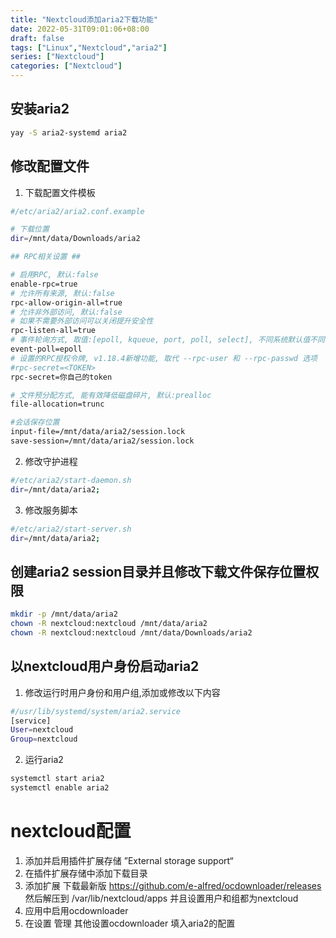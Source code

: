 ```yaml
---
title: "Nextcloud添加aria2下载功能"
date: 2022-05-31T09:01:06+08:00
draft: false
tags: ["Linux","Nextcloud","aria2"]
series: ["Nextcloud"]
categories: ["Nextcloud"]
---
```


## 安装aria2
``` bash
yay -S aria2-systemd aria2
```
## 修改配置文件
1. 下载配置文件模板
``` bash
#/etc/aria2/aria2.conf.example

# 下载位置
dir=/mnt/data/Downloads/aria2

## RPC相关设置 ##

# 启用RPC, 默认:false
enable-rpc=true
# 允许所有来源, 默认:false
rpc-allow-origin-all=true
# 允许非外部访问, 默认:false
# 如果不需要外部访问可以关闭提升安全性
rpc-listen-all=true
# 事件轮询方式, 取值:[epoll, kqueue, port, poll, select], 不同系统默认值不同
event-poll=epoll
# 设置的RPC授权令牌, v1.18.4新增功能, 取代 --rpc-user 和 --rpc-passwd 选项
#rpc-secret=<TOKEN>
rpc-secret=你自己的token

# 文件预分配方式, 能有效降低磁盘碎片, 默认:prealloc
file-allocation=trunc

#会话保存位置
input-file=/mnt/data/aria2/session.lock
save-session=/mnt/data/aria2/session.lock
```
2. 修改守护进程
``` bash
#/etc/aria2/start-daemon.sh
dir=/mnt/data/aria2;
```
3. 修改服务脚本
``` bash
#/etc/aria2/start-server.sh
dir=/mnt/data/aria2;
```

## 创建aria2 session目录并且修改下载文件保存位置权限
``` bash
mkdir -p /mnt/data/aria2
chown -R nextcloud:nextcloud /mnt/data/aria2
chown -R nextcloud:nextcloud /mnt/data/Downloads/aria2
```
## 以nextcloud用户身份启动aria2

1. 修改运行时用户身份和用户组,添加或修改以下内容
``` bash
#/usr/lib/systemd/system/aria2.service
[service]
User=nextcloud
Group=nextcloud
```
2. 运行aria2
``` bash
systemctl start aria2
systemctl enable aria2
```

# nextcloud配置
1. 添加并启用插件扩展存储
”External storage support“
2. 在插件扩展存储中添加下载目录
3. 添加扩展 下载最新版 https://github.com/e-alfred/ocdownloader/releases 然后解压到 /var/lib/nextcloud/apps 并且设置用户和组都为nextcloud
4. 应用中启用ocdownloader
5. 在设置 管理 其他设置ocdownloader 填入aria2的配置



